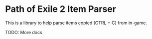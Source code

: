 # Path of Exile 2 Item Parser

This is a library to help parse items copied (CTRL + C) from in-game.

TODO: More docs